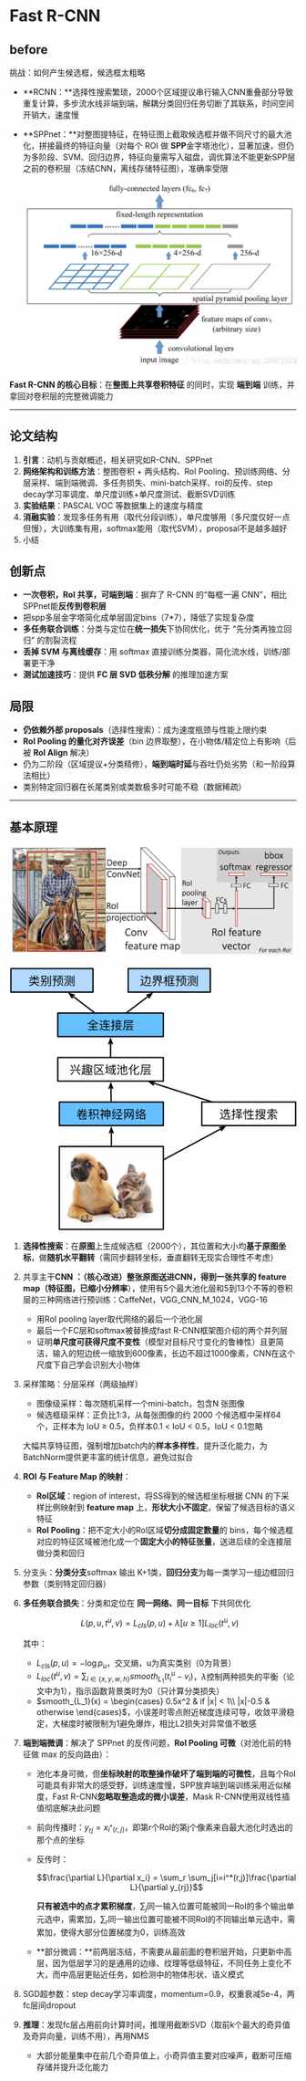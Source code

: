 # Fast R-CNN

## before

挑战：如何产生候选框，候选框太粗略

- **RCNN：**选择性搜索繁琐，2000个区域提议串行输入CNN重叠部分导致重复计算，多步流水线非端到端，解耦分类回归任务切断了其联系，时间空间开销大，速度慢

- **SPPnet：**对整图提特征，在特征图上截取候选框并做不同尺寸的最大池化，拼接最终的特征向量（对每个 ROI 做 **SPP**金字塔池化），显著加速，但仍为多阶段、SVM、回归边界，特征向量需写入磁盘，调优算法不能更新SPP层之前的卷积层（冻结CNN，离线存储特征图），准确率受限

    ![截屏2025-09-27 09.39.43](../assets/%E6%88%AA%E5%B1%8F2025-09-27%2009.39.43.png)

**Fast R-CNN 的核心目标**：在**整图上共享卷积特征** 的同时，实现 **端到端** 训练，并拿回对卷积层的完整微调能力



---



## 论文结构

1. **引言**：动机与贡献概述，相关研究如R-CNN、SPPnet
2. **网络架构和训练方法**：整图卷积 + 两头结构、RoI Pooling、预训练网络、分层采样、端到端微调、多任务损失、mini-batch采样、roi的反传、step decay学习率调度、单尺度训练+单尺度测试、截断SVD训练
3. **实验结果**：PASCAL VOC 等数据集上的速度与精度
4. **消融实验**：发现多任务有用（取代分段训练），单尺度够用（多尺度仅好一点但慢），大训练集有用，softmax能用（取代SVM），proposal不是越多越好
5. 小结

## 创新点

- **一次卷积，RoI 共享，可端到端**：摒弃了 R-CNN 的“每框一遍 CNN”，相比 SPPnet能**反传到卷积层**
- 把spp多层金字塔简化成单层固定bins（7*7），降低了实现复杂度
- **多任务联合训练**：分类与定位在**统一损失**下协同优化，优于 “先分类再独立回归” 的割裂流程
- **丢掉 SVM 与离线缓存**：用 softmax 直接训练分类器，简化流水线，训练/部署更干净
- **测试加速技巧**：提供 **FC 层 SVD 低秩分解** 的推理加速方案

## 局限

- **仍依赖外部 proposals**（选择性搜索）：成为速度瓶颈与性能上限约束
- **RoI Pooling 的量化对齐误差**（bin 边界取整），在小物体/精定位上有影响（后被 **RoI Align** 解决）
- 仍为二阶段（区域提议+分类精修），**端到端时延**与吞吐仍处劣势（和一阶段算法相比）
- 类别特定回归器在长尾类别或类数极多时可能不稳（数据稀疏）



---



## 基本原理

![截屏2025-09-27 14.57.36](../assets/%E6%88%AA%E5%B1%8F2025-09-27%2014.57.36.png)

![fast-rcnn](../assets/fast-rcnn.svg)

1. **选择性搜索**：在**原图**上生成候选框（2000个），其位置和大小均**基于原图坐标**，做**随机水平翻转**（需同步翻转坐标，垂直翻转无现实合理性不考虑）

2. 共享主干**CNN **：**（核心改进）**整张原图送进CNN，得到一张共享的 **feature map**（特征图，已**缩小分辨率**），使用有5个最大池化层和5到13个不等的卷积层的三种网络进行预训练：CaffeNet，VGG_CNN_M_1024，VGG-16

    - 用RoI pooling layer取代网络的最后一个池化层
    - 最后一个FC层和softmax被替换成fast R-CNN框架图介绍的两个并列层
    - 证明**单尺度可获得尺度不变性**（模型对目标尺寸变化的鲁棒性）且更简洁，输入的短边统一缩放到600像素，长边不超过1000像素，CNN在这个尺度下自己学会识别大小物体

3. 采样策略：分层采样（两级抽样）

    - 图像级采样：每次随机采样一个mini-batch，包含N 张图像
    - 候选框级采样：正负比1:3，从每张图像的约 2000 个候选框中采样64个，正样本为 IoU ≥ 0.5，负样本0.1 < IoU < 0.5，IoU < 0.1忽略

    大幅共享特征图，强制增加batch内的**样本多样性**，提升泛化能力，为BatchNorm提供更丰富的统计信息，避免过拟合

4. **ROI 与 Feature Map 的映射**：

    - **RoI区域**：region of interest，将SS得到的候选框坐标根据 CNN 的下采样比例映射到 **feature map** 上，**形状大小不固定**，保留了候选目标的语义特征
    - **RoI Pooling**：把不定大小的RoI区域**切分成固定数量**的 bins，每个候选框对应的特征区域被池化成一个**固定大小的特征张量**，送进后续的全连接层做分类和回归

5. 分支头：**分类分支**softmax 输出 K+1类，**回归分支**为每一类学习一组边框回归参数（类别特定回归器）

6. **多任务联合损失**：分类和定位在 **同一网络、同一目标** 下共同优化

    ```math
    L(p,u,t^u,v) = L_{cls}(p,u)+\lambda[u \ge 1]L_{loc}(t^u,v)
    ```

    其中：

    - $L_{cls}(p,u) = -\log p_u$，交叉熵，u为真实类别（0为背景）
    - $L_{loc}(t^u,v) = \sum_{i \in \{x,y,w,h\}}smooth_{L_1}(t^u_i-v_i)$，$\lambda$控制两种损失的平衡（论文中为1），指示函数背景类时为0（只计算分类损失）
    - $smooth_{L_1}(x) =
        \begin{cases}
        0.5x^2 & if |x| < 1\\
        |x|-0.5 & otherwise
        \end{cases}$，小误差时零点附近梯度连续可导，收敛平滑稳定，大梯度时被限制为1避免爆炸，相比L2损失对异常值不敏感

7. **端到端微调**：解决了 SPPnet 的反传问题，**RoI Pooling 可微**（对池化前的特征做 max 的反向路由）：

    - 池化本身可微，但**坐标映射的取整操作破坏了端到端的可微性**，且每个RoI可能具有非常大的感受野，训练速度慢，SPP放弃端到端训练采用近似梯度，Fast R-CNN**忽略取整造成的微小误差**，Mask R-CNN使用双线性插值彻底解决此问题

    - 前向传播时：$y_{rj} = x_{i^*(r,j)}$，即第r个RoI的第j个像素来自最大池化时选出的那个点的坐标

    - 反传时：

        ```math
        \frac{\partial L}{\partial x_i} = \sum_r \sum_j[i=i^*(r,j)]\frac{\partial L}{\partial y_{rj}}
        ```

        **只有被选中的点才累积梯度**，$\sum_j$同一输入位置可能被同一RoI的多个输出单元选中，需累加，$\sum_r$同一输出位置可能被不同RoI的不同输出单元选中，需累加，使得大部分位置梯度为0，训练高效
        
    - **部分微调：**前两层冻结，不需要从最前面的卷积层开始，只更新中高层，因为低层学习的是通用的边缘、纹理等低级特征，不同任务上变化不大，而中高层更贴近任务，如检测中的物体形状、语义模式

8. SGD超参数：step decay学习率调度，momentum=0.9，权重衰减5e-4，两fc层间dropout

9. **推理**：发现fc层占用前向计算时间，推理用截断SVD（取前k个最大的奇异值及奇异向量，训练不用），再用NMS

    - 大部分能量集中在前几个奇异值上，小奇异值主要对应噪声，截断可压缩存储并提升泛化能力





